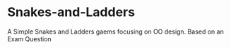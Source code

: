 # Snakes-and-Ladders
A Simple Snakes and Ladders gaems focusing on OO design. Based on an Exam Question
